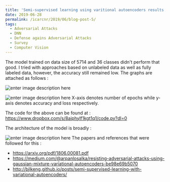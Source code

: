 ```yaml
---
title: 'Semi-supervised learning using varitional autoencoders results'
date: 2019-06-28
permalink: /icarcnr/2019/06/blog-post-5/
tags:
  - Adversarial Attacks
  - DNN
  - Defense agains Adversarial Attacks
  - Survey
  - Computer Vision
---
```


The model trained on data size of 5714 and 36 classes didn't perform that good. I tried with approaches based on unlabeled data as well as fully labeled data, however, the accuracy still remained low. The graphs are attached as follows :

![enter image description here](https://lh3.googleusercontent.com/9Uno8bjtCOuaP-uJDitP3x0WpHT-ewIeWkSht5BN_bWtfdRu_PRCdFgg6oN2-4vgdwHzIU2FMkBotQ)

![enter image description here](https://lh3.googleusercontent.com/YetA1iz8CxaGFvsdaxSCFjp8H7EsO-K0iQCx_WXdNobodONG7gyvzcBjrCDMCKCtdHlfH8LrzduCsw) 
X-axis denotes number of epochs while y-axis denotes accuracy and loss respectively.

The code for the above can be found at : https://www.dropbox.com/s/8aiphylf1kgt1q1/code.py?dl=0

The architecture of the model is broadly :

![enter image description here](https://lh3.googleusercontent.com/uc4zV90KU8AOv3jYSxowWzlxtG0-OYJsYXnCNhvu-qcZBtpqcVEcJf1OeF2uvQgavhvC_fR-Pw2idQ)
The papers and references that were followed for this : 
- https://arxiv.org/pdf/1806.00081.pdf
- https://medium.com/@arpanlosalka/resisting-adversarial-attacks-using-gaussian-mixture-variational-autoencoders-be98e69b5070
- http://bjlkeng.github.io/posts/semi-supervised-learning-with-variational-autoencoders/
